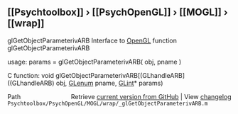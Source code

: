 ## [[Psychtoolbox]] &#8250; [[PsychOpenGL]] &#8250; [[MOGL]] &#8250; [[wrap]]

glGetObjectParameterivARB  Interface to [OpenGL](OpenGL) function glGetObjectParameterivARB  
  
usage:  params = glGetObjectParameterivARB( obj, pname )  
  
C function:  void glGetObjectParameterivARB[(GLhandleARB]((GLhandleARB) obj, [GLenum](GLenum) pname, [GLint](GLint)\* params)  




<div class="code_header" style="text-align:right;">
  <span style="float:left;">Path&nbsp;&nbsp;</span> <span class="counter">Retrieve <a href=
  "https://raw.github.com/Psychtoolbox-3/Psychtoolbox-3/beta/Psychtoolbox/PsychOpenGL/MOGL/wrap/_glGetObjectParameterivARB.m">current version from GitHub</a> | View <a href=
  "https://github.com/Psychtoolbox-3/Psychtoolbox-3/commits/beta/Psychtoolbox/PsychOpenGL/MOGL/wrap/_glGetObjectParameterivARB.m">changelog</a></span>
</div>
<div class="code">
  <code>Psychtoolbox/PsychOpenGL/MOGL/wrap/_glGetObjectParameterivARB.m</code>
</div>

